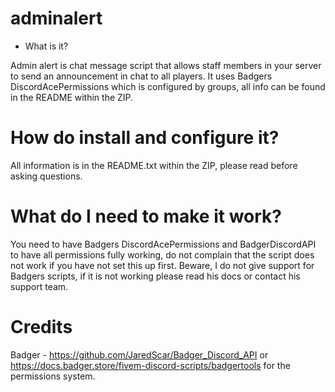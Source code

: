 # adminalert

- What is it?

Admin alert is chat message script that allows staff members in your server to send an announcement in chat to all players. It uses Badgers DiscordAcePermissions which is configured by groups, all info can be found in the README within the ZIP.

# How do install and configure it?

All information is in the README.txt within the ZIP, please read before asking questions.

# What do I need to make it work?

You need to have Badgers DiscordAcePermissions and BadgerDiscordAPI to have all permissions fully working, do not complain that the script does not work if you have not set this up first. Beware, I do not give support for Badgers scripts, if it is not working please read his docs or contact his support team.

# Credits

Badger - https://github.com/JaredScar/Badger_Discord_API or https://docs.badger.store/fivem-discord-scripts/badgertools for the permissions system.

